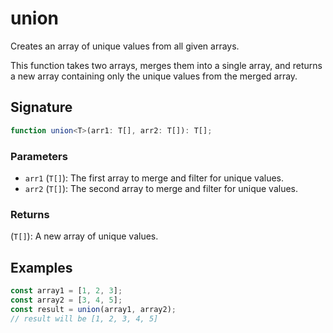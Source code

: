 # union

Creates an array of unique values from all given arrays.

This function takes two arrays, merges them into a single array, and returns a new array 
containing only the unique values from the merged array.

## Signature

```typescript
function union<T>(arr1: T[], arr2: T[]): T[];
```

### Parameters 

- `arr1` (`T[]`): The first array to merge and filter for unique values.
- `arr2` (`T[]`): The second array to merge and filter for unique values.

### Returns

(`T[]`): A new array of unique values.

## Examples

```typescript
const array1 = [1, 2, 3];
const array2 = [3, 4, 5];
const result = union(array1, array2);
// result will be [1, 2, 3, 4, 5]
```
